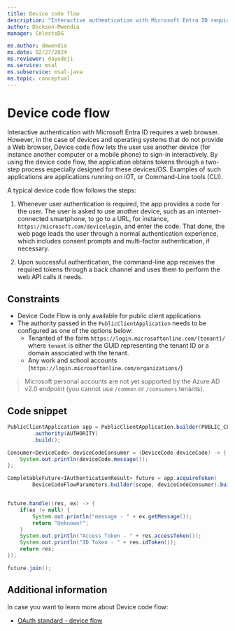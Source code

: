 ```yaml
---
title: Device code flow
description: "Interactive authentication with Microsoft Entra ID requires a web browser. However, in the case of devices and operating systems that do not provide a Web browser, Device code flow lets the user use another device (for instance another computer or a mobile phone) to sign-in interactively."
author: Dickson-Mwendia
manager: CelesteDG

ms.author: dmwendia
ms.date: 02/27/2024
ms.reviewer: dayodeji
ms.service: msal
ms.subservice: msal-java
ms.topic: conceptual
---
```



# Device code flow

Interactive authentication with Microsoft Entra ID requires a web browser. However, in the case of devices and operating systems that do not provide a Web browser, Device code flow lets the user use another device (for instance another computer or a mobile phone) to sign-in interactively. By using the device code flow, the application obtains tokens through a two-step process especially designed for these devices/OS. Examples of such applications are applications running on iOT, or Command-Line tools (CLI).

A typical device code flow follows the steps:

1. Whenever user authentication is required, the app provides a code for the user. The user is asked to use another device, such as an internet-connected smartphone, to go to a URL, for instance, `https://microsoft.com/devicelogin`, and enter the code. That done, the web page leads the user through a normal authentication experience, which includes consent prompts and multi-factor authentication, if necessary.

1. Upon successful authentication, the command-line app receives the required tokens through a back channel and uses them to perform the web API calls it needs.

## Constraints

- Device Code Flow is only available for public client applications
- The authority passed in the `PublicClientApplication` needs to be configured as one of the options below:
  - Tenanted of the form `https://login.microsoftonline.com/{tenant}/` where `tenant` is either the GUID representing the tenant ID or a domain associated with the tenant.
  - Any work and school accounts (`https://login.microsoftonline.com/organizations/`)

> Microsoft personal accounts are not yet supported by the Azure AD v2.0 endpoint (you cannot use `/common` or `/consumers` tenants).

## Code snippet

```java
PublicClientApplication app = PublicClientApplication.builder(PUBLIC_CLIENT_ID)
        .authority(AUTHORITY)
        .build();

Consumer<DeviceCode> deviceCodeConsumer = (DeviceCode deviceCode) -> {
    System.out.println(deviceCode.message());
};

CompletableFuture<IAuthenticationResult> future = app.acquireToken(
        DeviceCodeFlowParameters.builder(scope, deviceCodeConsumer).build());


future.handle((res, ex) -> {
    if(ex != null) {
        System.out.println("message - " + ex.getMessage());
        return "Unknown!";
    }
    System.out.println("Access Token - " + res.accessToken());
    System.out.println("ID Token - " + res.idToken());
    return res;
});

future.join();
```

## Additional information

In case you want to learn more about Device code flow:

- [OAuth standard - device flow](https://tools.ietf.org/html/draft-ietf-oauth-device-flow-07#section-3.4)
